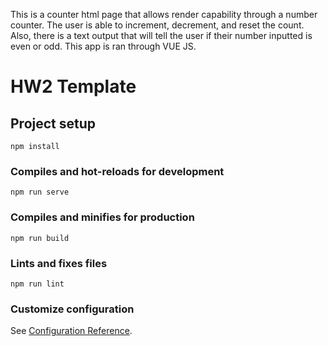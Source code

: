 This is a counter html page that allows render capability through a number counter. The user is able to increment, decrement, and reset the count. 
Also, there is a text output that will tell the user if their number inputted is even or odd. This app is ran through VUE JS.

# HW2 Template

## Project setup
```
npm install
```

### Compiles and hot-reloads for development
```
npm run serve
```

### Compiles and minifies for production
```
npm run build
```

### Lints and fixes files
```
npm run lint
```

### Customize configuration
See [Configuration Reference](https://cli.vuejs.org/config/).

